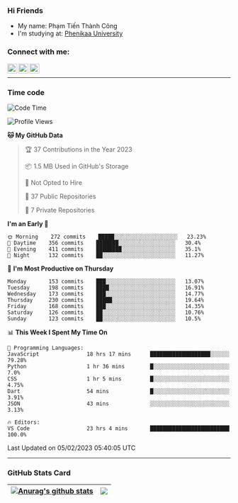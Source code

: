 ### Hi Friends

- My name: Phạm Tiến Thành Công
- I'm studying at: [Phenikaa University]


### Connect with me:
[<img align="left" alt="PhamTienThanhCong | Facebook" width="22px" src="https://upload.wikimedia.org/wikipedia/commons/thumb/1/16/Facebook-icon-1.png/640px-Facebook-icon-1.png" />][facebook]
[<img align="left" alt="PhamTienThanhCong | Zalo" width="22px" src="https://www.anphatpc.com.vn/template/anphat_2020v2/images/icon-zalo.jpg" />][zalo]
[<img align="left" alt="PhamTienThanhCong | LinkedIn" width="22px" src="https://cdn3.iconfinder.com/data/icons/inficons/512/linkedin.png" />][linkedin]

<br />

---

### Time code

<!--START_SECTION:waka-->
![Code Time](http://img.shields.io/badge/Code%20Time-871%20hrs%2048%20mins-blue)

![Profile Views](http://img.shields.io/badge/Profile%20Views-6-blue)

**🐱 My GitHub Data** 

> 🏆 37 Contributions in the Year 2023
 > 
> 📦 1.5 MB Used in GitHub's Storage 
 > 
> 🚫 Not Opted to Hire
 > 
> 📜 37 Public Repositories 
 > 
> 🔑 7 Private Repositories  
 > 
**I'm an Early 🐤** 

```text
🌞 Morning    272 commits    █████░░░░░░░░░░░░░░░░░░░░   23.23% 
🌆 Daytime    356 commits    ███████░░░░░░░░░░░░░░░░░░   30.4% 
🌃 Evening    411 commits    ████████░░░░░░░░░░░░░░░░░   35.1% 
🌙 Night      132 commits    ██░░░░░░░░░░░░░░░░░░░░░░░   11.27%

```
📅 **I'm Most Productive on Thursday** 

```text
Monday       153 commits    ███░░░░░░░░░░░░░░░░░░░░░░   13.07% 
Tuesday      198 commits    ████░░░░░░░░░░░░░░░░░░░░░   16.91% 
Wednesday    173 commits    ███░░░░░░░░░░░░░░░░░░░░░░   14.77% 
Thursday     230 commits    █████░░░░░░░░░░░░░░░░░░░░   19.64% 
Friday       168 commits    ███░░░░░░░░░░░░░░░░░░░░░░   14.35% 
Saturday     126 commits    ██░░░░░░░░░░░░░░░░░░░░░░░   10.76% 
Sunday       123 commits    ██░░░░░░░░░░░░░░░░░░░░░░░   10.5%

```


📊 **This Week I Spent My Time On** 

```text
💬 Programming Languages: 
JavaScript               18 hrs 17 mins      ███████████████████░░░░░░   79.28% 
Python                   1 hr 36 mins        █░░░░░░░░░░░░░░░░░░░░░░░░   7.0% 
CSS                      1 hr 5 mins         █░░░░░░░░░░░░░░░░░░░░░░░░   4.75% 
Dart                     54 mins             █░░░░░░░░░░░░░░░░░░░░░░░░   3.91% 
JSON                     43 mins             ░░░░░░░░░░░░░░░░░░░░░░░░░   3.13%

🔥 Editors: 
VS Code                  23 hrs 4 mins       █████████████████████████   100.0%

```


 Last Updated on 05/02/2023 05:40:05 UTC
<!--END_SECTION:waka-->

---

### GitHub Stats Card

| <a href="https://github.com/phamtienthanhcong"><img align="center" src="https://github-readme-stats.vercel.app/api?username=PhamTienThanhCong&show_icons=true&include_all_commits=true&theme=buefy&hide_border=true&theme=ocean_dark" alt="Anurag's github stats" /></a> | <a href="https://github.com/phamtienthanhcong"><img align="center" src="https://github-readme-stats.vercel.app/api/top-langs/?username=PhamTienThanhCong&layout=compact&theme=buefy&hide_border=true&theme=ocean_dark" /></a> |
| ------------- | ------------- |

[Phenikaa University]: https://phenikaa-uni.edu.vn/vi
[facebook]: https://www.facebook.com/phamtienthanhcong
[linkedin]: https://linkedin.com/in/phamtienthanhcong
[zalo]: https://zalo.me/0396396332
[tiktok]: https://www.tiktok.com/@phamtienthanhcong
[web]: https://github.com/PhamTienThanhCong/web_dev
[min project]: https://github.com/PhamTienThanhCong/Project-Of-Web
[c and cpp]: https://github.com/PhamTienThanhCong/Code_C_and_Cpro
[python]: https://github.com/PhamTienThanhCong/Python_beginer
